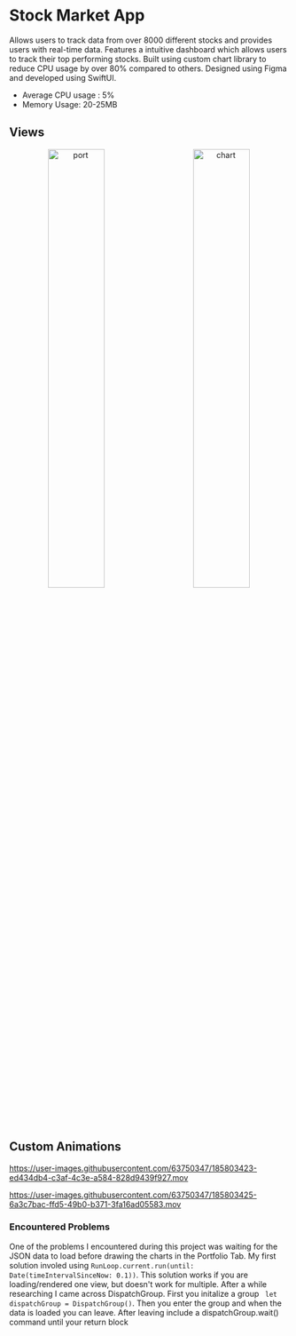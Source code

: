 # Stock Market App

Allows users to track data from over 8000 different stocks and provides users with real-time data. Features a intuitive dashboard which allows users to track their top performing stocks. Built using custom chart library to reduce CPU usage by over 80% compared to others. Designed using Figma and developed using SwiftUI.
* Average CPU usage : 5%
* Memory Usage: 20-25MB


## Views

<p align="center">
  <img alt="port" src="https://raw.githubusercontent.com/wchen6544/NewStockMarket/main/Screen%20Shot%202022-08-21%20at%201.15.27%20PM.png" width="45%">
&nbsp; &nbsp; &nbsp; &nbsp;
  <img alt="chart" src="https://raw.githubusercontent.com/wchen6544/NewStockMarket/main/Screen%20Shot%202022-08-21%20at%201.15.36%20PM.png" width="45%">
</p>


## Custom Animations


https://user-images.githubusercontent.com/63750347/185803423-ed434db4-c3af-4c3e-a584-828d9439f927.mov



https://user-images.githubusercontent.com/63750347/185803425-6a3c7bac-ffd5-49b0-b371-3fa16ad05583.mov

### Encountered Problems

One of the problems I encountered during this project was waiting for the JSON data to load before drawing the charts in the Portfolio Tab. My first solution involed using ``` RunLoop.current.run(until: Date(timeIntervalSinceNow: 0.1)) ```. This solution works if you are loading/rendered one view, but doesn't work for multiple. After a while researching I came across DispatchGroup. First you initalize a group ``` 
let dispatchGroup = DispatchGroup() ```. Then you enter the group and when the data is loaded you can leave. After leaving include a dispatchGroup.wait() command until your return block
